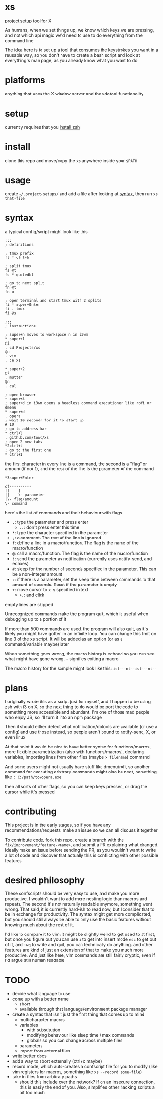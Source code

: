# xs
project setup tool for X

As humans, when we set things up, we know which keys we are pressing, and not which api magic we'd need to use to do everything from the command line

The idea here is to set up a tool that consumes the keystrokes you want in a reusable way, so you don't have to create a bash script and look at everything's man page, as you already know what you want to do

# platforms
anything that uses the X window server and the xdotool functionality

# setup
currently requires that you [install zsh](https://gist.github.com/derhuerst/12a1558a4b408b3b2b6e#installing-zsh-on-linux)

# install
clone this repo and move/copy the `xs` anywhere inside your `$PATH`

# usage
create `~/.project-setups/` and add a file after looking at [syntax](#syntax), then run `xs that-file`

# syntax
a typical config/script might look like this

```
;;;
; definitions

; tmux prefix
ft * ctrl+b

; split tmux
fs @t
fs * quotedbl

; go to next split
fn @t
fn o

; open terminal and start tmux with 2 splits
fi * super+Enter
fi . tmux
fi @s

;;;
; instructions

; super+n moves to workspace n in i3wm
* super+1
@i
. cd Projects/xs
@n
. vim
. :e xs

* super+2
@i
. mutter
@n
. cal

; open browser
* super+3
; super+d in i3wm opens a headless command executioner like rofi or dmenu
* super+d
. opera
; wait 10 seconds for it to start up
# 10
; go to address bar
* ctrl+l
. github.com/towc/xs
; open 2 new tabs
*2ctrl+t
; go to the first one
* ctrl+1
```

the first character in every line is a command, the second is a "flag" or amount (if not 1), and the rest of the line is the parameter of the command

```
*3super+Enter

cf----------
||    |
||    \- parameter
|\- flag/amount
\- command
```

here's the list of commands and their behaviour with flags
 - `.`: type the parameter and press enter
   - `..`: don't press enter this time
 - `*`: type the character specified in the parameter
 - `;`: a comment. The rest of the line is ignored
 - `f`: define a line in a macro/function. The flag is the name of the macro/function
 - `@`: call a macro/function. The flag is the name of the macro/function
 - `!`: send the parameter as notification (currently uses notify-send, and echoes)
 - `#`: sleep for the number of seconds specified in the parameter. This can be a non-integer amount
 - `z`: if there is a parameter, set the sleep time between commands to that amount of seconds. Reset if the parameter is empty
 - `+`: move cursor to `x y` specified in text
   - `+.`: and click

empty lines are skipped

Unrecognized commands make the program quit, which is useful when debugging up to a portion of it

If more than 500 commands are used, the program will also quit, as it's likely you might have gotten in an infinite loop. You can change this limit on line 3 of the xs script. It will be added as an option (or as a command/variable maybe) later

When something goes wrong, the macro history is echoed so you can see what might have gone wrong. `-` signifies exiting a macro

The macro history for the sample might look like this: `ist---nt--ist---nt--`

# plans
I originally wrote this as a script just for myself, and I happen to be using zsh with i3 on X, so the next thing to do would be port the code to something more accessible and abundant. I'm one of those mad people who enjoy JS, so I'll turn it into an npm package

Then it should either detect what notification/dotools are available (or use a config) and use those instead, so people aren't bound to notify-send, X, or even linux

At that point it would be nice to have better syntax for functions/macros, more flexible parametrization (also with functions/macros), declaring variables, importing lines from other files (maybe `> filename`) command

And some users might not usually have stuff like dmenu/rofi, so another command for executing arbitrary commands might also be neat, something like `: C:/path/to/opera.exe`

then all sorts of other flags, so you can keep keys pressed, or drag the cursor while it's pressed

# contributing
This project is in the early stages, so if you have any recommendations/requests, make an issue so we can all discuss it together

To contribute code, fork this repo, create a branch with the `fix/improvement/feature-<name>`, and submit a PR explaining what changed. Ideally make an issue before sending the PR, as you wouldn't want to write a lot of code and discover that actually this is conflicting with other possible features

# desired philosophy
These confscripts should be very easy to use, and make you more productive. I wouldn't want to add more nesting logic than macros and repeats. The second it's not naturally readable anymore, something went wrong. That said, it is currently hard-ish to read now, but I consider that to be in exchange for productivity. The syntax might get more complicated, but you should still always be able to only use the basic features without knowing much about the rest of it.

I'd like to compare it to vim: it might be slightly weird to get used to at first, but once you figure out you can use `i` to get into insert mode `esc` to get out of it, and `:wq` to write and quit, you can technically do anything. and other features are kind of just an extension of that to make you much more productive. And just like here, vim commands are still fairly cryptic, even if I'd argue still human readable

# TODO
- decide what language to use
- come up with a better name
  - short
  - available through that language/environment package manager
- create a syntax that isn't just the first thing that comes up to mind
  - multicharacter macros
  - variables
    - with substitution
    - modifying behaviour like sleep time / max commands
    - globals so you can change across multiple files
  - parameters
  - import from external files
- write better docs
- add a way to abort externally (ctrl+c maybe)
- record mode, which auto-creates a confscript file for you to modify (like vim registers for macros, something like `xs --record some-file`)
- take in files from arbitrary paths
  -  should this include over the network? If on an insecure connection, this is easily the end of you. Also, simplifies other hacking scripts a bit too much
